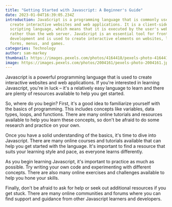 ```yaml
---
title: "Getting Started with Javascript: A Beginner's Guide"
date: 2023-01-04T16:39:05.234Z
introduction: JavaScript is a programming language that is commonly used to
  create interactive websites and web applications. It is a client-side
  scripting language, which means that it is executed by the user's web browser
  rather than the web server. JavaScript is an essential tool for front-end web
  development and is used to create interactive elements on websites, like
  forms, menus, and games.
categories: Technology
author: sam-markey
thumbnail: https://images.pexels.com/photos/4164418/pexels-photo-4164418.jpeg?auto=compress&cs=tinysrgb&w=1260&h=750&dpr=1
image: https://images.pexels.com/photos/2004161/pexels-photo-2004161.jpeg?auto=compress&cs=tinysrgb&w=1260&h=750&dpr=1
---
```

<!--StartFragment-->

Javascript is a powerful programming language that is used to create interactive websites and web applications. If you're interested in learning Javascript, you're in luck – it's a relatively easy language to learn and there are plenty of resources available to help you get started.

So, where do you begin? First, it's a good idea to familiarize yourself with the basics of programming. This includes concepts like variables, data types, loops, and functions. There are many online tutorials and resources available to help you learn these concepts, so don't be afraid to do some research and practice on your own.

Once you have a solid understanding of the basics, it's time to dive into Javascript. There are many online courses and tutorials available that can help you get started with the language. It's important to find a resource that suits your learning style and pace, as everyone learns differently.

As you begin learning Javascript, it's important to practice as much as possible. Try writing your own code and experimenting with different concepts. There are also many online exercises and challenges available to help you hone your skills.

Finally, don't be afraid to ask for help or seek out additional resources if you get stuck. There are many online communities and forums where you can find support and guidance from other Javascript learners and developers.

<!--EndFragment-->
